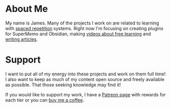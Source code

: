 # About Me

My name is James. Many of the projects I work on are related to learning with [spaced repetition](https://www.experimental-learning.com/Concepts/SpacedRepetition) systems. Right now I'm focusing on creating plugins for SuperMemo and Obsidian, making [videos about free learning](https://www.youtube.com/channel/UCIaS9XDdQkvIjASBfgim1Uw) and [writing articles](https://www.experimental-learning.com/).

# Support

I want to put all of my energy into these projects and work on them full time! I also want to keep as much of my content open source and freely available as possible. That those seeking knowledge may find it!

If you would like to support my work, I have a [Patreon page](https://www.patreon.com/experimental_learning) with rewards for each tier or you can [buy me a coffee](https://www.buymeacoffee.com/experilearning).
